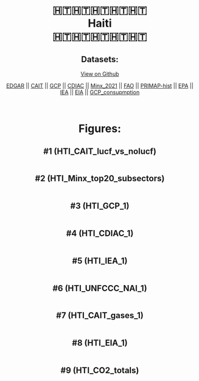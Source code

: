 
<center>
<h1 align="center">
🇭🇹🇭🇹🇭🇹🇭🇹🇭🇹
<br>
Haiti
<br>
🇭🇹🇭🇹🇭🇹🇭🇹🇭🇹
</h1>
<h2>Datasets:</h2>
<p><a href="https://github.com/dquintani/GreenhouseData/tree/master/country_data/HTI_Haiti/data">View on Github</a>
<br></p><p><a href="data/HTI_EDGAR.csv">EDGAR</a> || <a href="data/HTI_CAIT.csv">CAIT</a> || <a href="data/HTI_GCP.csv">GCP</a> || <a href="data/HTI_CDIAC.csv">CDIAC</a> || <a href="data/HTI_Minx_2021.csv">Minx_2021</a> || <a href="data/HTI_FAO.csv">FAO</a> || <a href="data/HTI_PRIMAP-hist.csv">PRIMAP-hist</a> || <a href="data/HTI_EPA.csv">EPA</a> || <a href="data/HTI_IEA.csv">IEA</a> || <a href="data/HTI_EIA.csv">EIA</a> || <a href="data/HTI_GCP_consupmption.csv">GCP_consupmption</a></p><p><br></p>
<h1>Figures:</h1><h2>#1 (HTI_CAIT_lucf_vs_nolucf)</h2>
<p><img alt="" src="figures/HTI_CAIT_lucf_vs_nolucf.png" /></p><h2>#2 (HTI_Minx_top20_subsectors)</h2>
<p><img alt="" src="figures/HTI_Minx_top20_subsectors.png" /></p><h2>#3 (HTI_GCP_1)</h2>
<p><img alt="" src="figures/HTI_GCP_1.png" /></p><h2>#4 (HTI_CDIAC_1)</h2>
<p><img alt="" src="figures/HTI_CDIAC_1.png" /></p><h2>#5 (HTI_IEA_1)</h2>
<p><img alt="" src="figures/HTI_IEA_1.png" /></p><h2>#6 (HTI_UNFCCC_NAI_1)</h2>
<p><img alt="" src="figures/HTI_UNFCCC_NAI_1.png" /></p><h2>#7 (HTI_CAIT_gases_1)</h2>
<p><img alt="" src="figures/HTI_CAIT_gases_1.png" /></p><h2>#8 (HTI_EIA_1)</h2>
<p><img alt="" src="figures/HTI_EIA_1.png" /></p><h2>#9 (HTI_CO2_totals)</h2>
<p><img alt="" src="figures/HTI_CO2_totals.png" /></p>